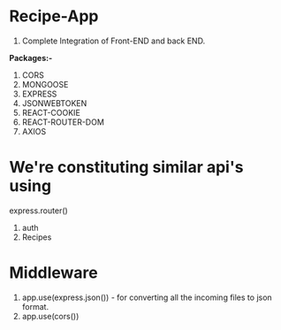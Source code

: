 # Recipe-App

1. Complete Integration of Front-END and back END.


**Packages:-**
1. CORS
2. MONGOOSE
3. EXPRESS
4. JSONWEBTOKEN
5. REACT-COOKIE
6. REACT-ROUTER-DOM
7. AXIOS


# We're constituting similar api's using 
  express.router()
  
  1. auth
  2. Recipes

# Middleware 

1. app.use(express.json()) - for converting all the incoming files to json format.
2. app.use(cors())
